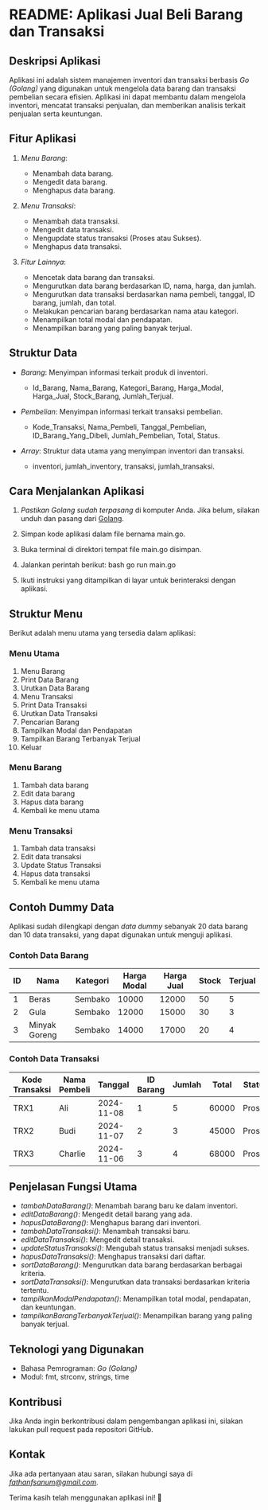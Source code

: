 # README: Aplikasi Jual Beli Barang dan Transaksi

## Deskripsi Aplikasi
Aplikasi ini adalah sistem manajemen inventori dan transaksi berbasis *Go (Golang)* yang digunakan untuk mengelola data barang dan transaksi pembelian secara efisien. Aplikasi ini dapat membantu dalam mengelola inventori, mencatat transaksi penjualan, dan memberikan analisis terkait penjualan serta keuntungan.

## Fitur Aplikasi
1. *Menu Barang*:
   - Menambah data barang.
   - Mengedit data barang.
   - Menghapus data barang.

2. *Menu Transaksi*:
   - Menambah data transaksi.
   - Mengedit data transaksi.
   - Mengupdate status transaksi (Proses atau Sukses).
   - Menghapus data transaksi.

3. *Fitur Lainnya*:
   - Mencetak data barang dan transaksi.
   - Mengurutkan data barang berdasarkan ID, nama, harga, dan jumlah.
   - Mengurutkan data transaksi berdasarkan nama pembeli, tanggal, ID barang, jumlah, dan total.
   - Melakukan pencarian barang berdasarkan nama atau kategori.
   - Menampilkan total modal dan pendapatan.
   - Menampilkan barang yang paling banyak terjual.

## Struktur Data
- *Barang*: Menyimpan informasi terkait produk di inventori.
  - Id_Barang, Nama_Barang, Kategori_Barang, Harga_Modal, Harga_Jual, Stock_Barang, Jumlah_Terjual.

- *Pembelian*: Menyimpan informasi terkait transaksi pembelian.
  - Kode_Transaksi, Nama_Pembeli, Tanggal_Pembelian, ID_Barang_Yang_Dibeli, Jumlah_Pembelian, Total, Status.

- *Array*: Struktur data utama yang menyimpan inventori dan transaksi.
  - inventori, jumlah_inventory, transaksi, jumlah_transaksi.

## Cara Menjalankan Aplikasi
1. *Pastikan Golang sudah terpasang* di komputer Anda. Jika belum, silakan unduh dan pasang dari [Golang](https://golang.org/dl/).
2. Simpan kode aplikasi dalam file bernama main.go.
3. Buka terminal di direktori tempat file main.go disimpan.
4. Jalankan perintah berikut:
   bash
   go run main.go
   
5. Ikuti instruksi yang ditampilkan di layar untuk berinteraksi dengan aplikasi.

## Struktur Menu
Berikut adalah menu utama yang tersedia dalam aplikasi:

### Menu Utama

1. Menu Barang
2. Print Data Barang
3. Urutkan Data Barang
4. Menu Transaksi
5. Print Data Transaksi
6. Urutkan Data Transaksi
7. Pencarian Barang
8. Tampilkan Modal dan Pendapatan
9. Tampilkan Barang Terbanyak Terjual
10. Keluar


### Menu Barang

1. Tambah data barang
2. Edit data barang
3. Hapus data barang
4. Kembali ke menu utama


### Menu Transaksi

1. Tambah data transaksi
2. Edit data transaksi
3. Update Status Transaksi
4. Hapus data transaksi
5. Kembali ke menu utama


## Contoh Dummy Data
Aplikasi sudah dilengkapi dengan *data dummy* sebanyak 20 data barang dan 10 data transaksi, yang dapat digunakan untuk menguji aplikasi.

### Contoh Data Barang
| ID | Nama           | Kategori  | Harga Modal | Harga Jual | Stock | Terjual |
|----|----------------|-----------|-------------|------------|-------|---------|
| 1  | Beras         | Sembako   | 10000       | 12000      | 50    | 5       |
| 2  | Gula          | Sembako   | 12000       | 15000      | 30    | 3       |
| 3  | Minyak Goreng | Sembako   | 14000       | 17000      | 20    | 4       |

### Contoh Data Transaksi
| Kode Transaksi | Nama Pembeli | Tanggal    | ID Barang | Jumlah | Total | Status  |
|----------------|--------------|------------|-----------|--------|-------|---------|
| TRX1           | Ali         | 2024-11-08 | 1         | 5      | 60000 | Proses  |
| TRX2           | Budi        | 2024-11-07 | 2         | 3      | 45000 | Proses  |
| TRX3           | Charlie     | 2024-11-06 | 3         | 4      | 68000 | Proses  |

## Penjelasan Fungsi Utama
- *tambahDataBarang()*: Menambah barang baru ke dalam inventori.
- *editDataBarang()*: Mengedit detail barang yang ada.
- *hapusDataBarang()*: Menghapus barang dari inventori.
- *tambahDataTransaksi()*: Menambah transaksi baru.
- *editDataTransaksi()*: Mengedit detail transaksi.
- *updateStatusTransaksi()*: Mengubah status transaksi menjadi sukses.
- *hapusDataTransaksi()*: Menghapus transaksi dari daftar.
- *sortDataBarang()*: Mengurutkan data barang berdasarkan berbagai kriteria.
- *sortDataTransaksi()*: Mengurutkan data transaksi berdasarkan kriteria tertentu.
- *tampilkanModalPendapatan()*: Menampilkan total modal, pendapatan, dan keuntungan.
- *tampilkanBarangTerbanyakTerjual()*: Menampilkan barang yang paling banyak terjual.

## Teknologi yang Digunakan
- Bahasa Pemrograman: *Go (Golang)*
- Modul: fmt, strconv, strings, time

## Kontribusi
Jika Anda ingin berkontribusi dalam pengembangan aplikasi ini, silakan lakukan pull request pada repositori GitHub.

## Kontak
Jika ada pertanyaan atau saran, silakan hubungi saya di *fathanfsanum@gmail.com*.

Terima kasih telah menggunakan aplikasi ini! 🎉
